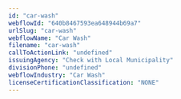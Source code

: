 ```yaml
---
id: "car-wash"
webflowId: "640b8467593ea648944b69a7"
urlSlug: "car-wash"
webflowName: "Car Wash"
filename: "car-wash"
callToActionLink: "undefined"
issuingAgency: "Check with Local Municipality"
divisionPhone: "undefined"
webflowIndustry: "Car Wash"
licenseCertificationClassification: "NONE"
---
```


